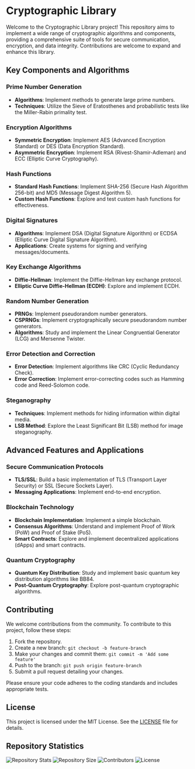 # Cryptographic Library

Welcome to the Cryptographic Library project! This repository aims to implement a wide range of cryptographic algorithms and components, providing a comprehensive suite of tools for secure communication, encryption, and data integrity. Contributions are welcome to expand and enhance this library.

## Key Components and Algorithms

### Prime Number Generation
- **Algorithms**: Implement methods to generate large prime numbers.
- **Techniques**: Utilize the Sieve of Eratosthenes and probabilistic tests like the Miller-Rabin primality test.

### Encryption Algorithms
- **Symmetric Encryption**: Implement AES (Advanced Encryption Standard) or DES (Data Encryption Standard).
- **Asymmetric Encryption**: Implement RSA (Rivest-Shamir-Adleman) and ECC (Elliptic Curve Cryptography).

### Hash Functions
- **Standard Hash Functions**: Implement SHA-256 (Secure Hash Algorithm 256-bit) and MD5 (Message Digest Algorithm 5).
- **Custom Hash Functions**: Explore and test custom hash functions for effectiveness.

### Digital Signatures
- **Algorithms**: Implement DSA (Digital Signature Algorithm) or ECDSA (Elliptic Curve Digital Signature Algorithm).
- **Applications**: Create systems for signing and verifying messages/documents.

### Key Exchange Algorithms
- **Diffie-Hellman**: Implement the Diffie-Hellman key exchange protocol.
- **Elliptic Curve Diffie-Hellman (ECDH)**: Explore and implement ECDH.

### Random Number Generation
- **PRNGs**: Implement pseudorandom number generators.
- **CSPRNGs**: Implement cryptographically secure pseudorandom number generators.
- **Algorithms**: Study and implement the Linear Congruential Generator (LCG) and Mersenne Twister.

### Error Detection and Correction
- **Error Detection**: Implement algorithms like CRC (Cyclic Redundancy Check).
- **Error Correction**: Implement error-correcting codes such as Hamming code and Reed-Solomon code.

### Steganography
- **Techniques**: Implement methods for hiding information within digital media.
- **LSB Method**: Explore the Least Significant Bit (LSB) method for image steganography.

## Advanced Features and Applications

### Secure Communication Protocols
- **TLS/SSL**: Build a basic implementation of TLS (Transport Layer Security) or SSL (Secure Sockets Layer).
- **Messaging Applications**: Implement end-to-end encryption.

### Blockchain Technology
- **Blockchain Implementation**: Implement a simple blockchain.
- **Consensus Algorithms**: Understand and implement Proof of Work (PoW) and Proof of Stake (PoS).
- **Smart Contracts**: Explore and implement decentralized applications (dApps) and smart contracts.

### Quantum Cryptography
- **Quantum Key Distribution**: Study and implement basic quantum key distribution algorithms like BB84.
- **Post-Quantum Cryptography**: Explore post-quantum cryptographic algorithms.

## Contributing

We welcome contributions from the community. To contribute to this project, follow these steps:

1. Fork the repository.
2. Create a new branch: `git checkout -b feature-branch`
3. Make your changes and commit them: `git commit -m 'Add some feature'`
4. Push to the branch: `git push origin feature-branch`
5. Submit a pull request detailing your changes.

Please ensure your code adheres to the coding standards and includes appropriate tests.

## License

This project is licensed under the MIT License. See the [LICENSE](LICENSE) file for details.
## Repository Statistics

![Repository Stats](https://img.shields.io/github/languages/count/AbdulGhani002/CryptoLib)
![Repository Size](https://img.shields.io/github/repo-size/AbdulGhani002/CryptoLib)
![Contributors](https://img.shields.io/github/contributors/AbdulGhani002/CryptoLib)
![License](https://img.shields.io/github/license/AbdulGhani002/CryptoLib)
